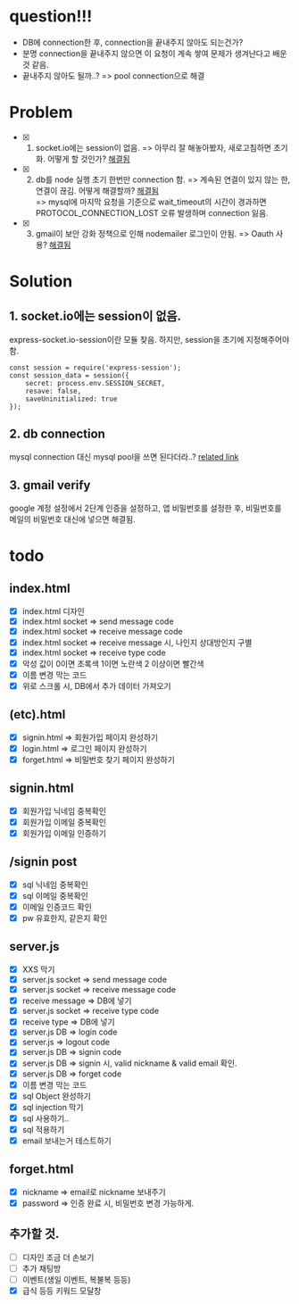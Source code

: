 # question!!!
- DB에 connection한 후, connection을 끝내주지 않아도 되는건가?
- 분명 connection을 끝내주지 않으면 이 요청이 계속 쌓여 문제가 생겨난다고 배운 것 같음.
- 끝내주지 않아도 될까..? => pool connection으로 해결

# Problem
- [X] 1. socket.io에는 session이 없음. => 아무리 잘 해놓아봤자, 새로고침하면 초기화. 어떻게 할 것인가? [해결됨](#1-socketio에는-session이-없음)
- [X] 2. db를 node 실행 초기 한번만 connection 함. => 계속된 연결이 있지 않는 한, 연결이 끊김. 어떻게 해결할까? [해결됨](#2-db-connection)<br>
  => mysql에 마지막 요청을 기준으로 wait_timeout의 시간이 경과하면 PROTOCOL_CONNECTION_LOST 오류 발생하며 connection 잃음.
- [X] 3. gmail이 보안 강화 정책으로 인해 nodemailer 로그인이 안됨. => Oauth 사용? [해결됨](#3-gmail-verify)


# Solution
## 1. socket.io에는 session이 없음.
 express-socket.io-session이란 모듈 찾음. 하지만, session을 초기에 지정해주어야 함.
``````
const session = require('express-session');
const session_data = session({
    secret: process.env.SESSION_SECRET,
    resave: false,
    saveUninitialized: true
});
``````
## 2. db connection
 mysql connection 대신 mysql pool을 쓰면 된다더라..?
  [related link](https://stackoverflow.com/questions/20210522/nodejs-mysql-error-connection-lost-the-server-closed-the-connection)
## 3. gmail verify
 google 계정 설정에서 2단계 인증을 설정하고, 앱 비밀번호를 설정한 후, 비밀번호를 메일의 비밀번호 대신에 넣으면 해결됨.

# todo
## index.html
- [X] index.html 디자인
- [X] index.html socket => send message code
- [X] index.html socket => receive message code
- [X] index.html socket => receive message 시, 나인지 상대방인지 구별
- [X] index.html socket => receive type code
- [X] 악성 값이 0이면 초록색 1이면 노란색 2 이상이면 빨간색
- [X] 이름 변경 막는 코드
- [X] 위로 스크롤 시, DB에서 추가 데이터 가져오기

## (etc).html
- [X] signin.html => 회원가입 페이지 완성하기
- [X] login.html => 로그인 페이지 완성하기
- [X] forget.html => 비밀번호 찾기 페이지 완성하기

## signin.html
- [X] 회원가입 닉네임 중복확인
- [X] 회원가입 이메일 중복확인
- [X] 회원가입 이메일 인증하기

## /signin post
- [X] sql 닉네임 중복확인
- [X] sql 이메일 중복확인
- [X] 이메일 인증코드 확인
- [X] pw 유효한지, 같은지 확인

## server.js
- [X] XXS 막기
- [X] server.js socket => send message code
- [X] server.js socket => receive message code
- [X] receive message => DB에 넣기
- [X] server.js socket => receive type code
- [X] receive type => DB에 넣기
- [X] server.js DB => login code
- [X] server.js => logout code
- [X] server.js DB => signin code
- [X] server.js DB => signin 시, valid nickname & valid email 확인.
- [X] server.js DB => forget code
- [X] 이름 변경 막는 코드
- [X] sql Object 완성하기
- [X] sql injection 막기
- [X] sql 사용하기..
- [X] sql 적용하기
- [X] email 보내는거 테스트하기

## forget.html
 - [X] nickname => email로 nickname 보내주기
 - [X] password => 인증 완료 시, 비밀번호 변경 가능하게.

## 추가할 것.
 - [ ] 디자인 조금 더 손보기
 - [ ] 추가 채팅방
 - [ ] 이벤트(생일 이벤트, 복불복 등등)
 - [X] 급식 등등 키워드 모달창